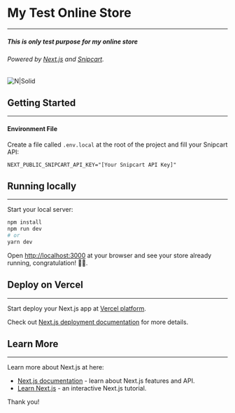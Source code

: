 # My Test Online Store

---

##### _This is only test purpose for my online store_

###### Powered by [Next.js](https://nextjs.org/) and [Snipcart](https://snipcart.com/).

![N|Solid](https://i.ibb.co/K7Bh3jC/next-js-snipcart-cropped.png)

## Getting Started

---

#### Environment File

Create a file called `.env.local` at the root of the project and fill your Snipcart API:

```
NEXT_PUBLIC_SNIPCART_API_KEY="[Your Snipcart API Key]"
```

## Running locally

---

Start your local server:

```bash
npm install
npm run dev
# or
yarn dev
```

Open [http://localhost:3000](http://localhost:3000) at your browser and see your store already running, congratulation! 🥳🎉.

## Deploy on Vercel

---

Start deploy your Next.js app at [Vercel platform](https://vercel.com/import?utm_medium=default-template&filter=next.js&utm_source=create-next-app&utm_campaign=create-next-app-readme).

Check out [Next.js deployment documentation](https://nextjs.org/docs/deployment) for more details.

## Learn More

---

Learn more about Next.js at here:

- [Next.js documentation](https://nextjs.org/docs) - learn about Next.js features and API.
- [Learn Next.js](https://nextjs.org/learn) - an interactive Next.js tutorial.

Thank you!
